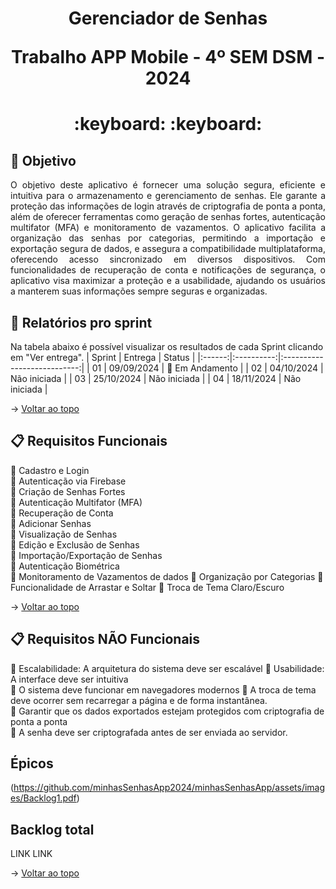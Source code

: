 <span id="topo">
<h1 align='center'>
Gerenciador de Senhas

Trabalho APP Mobile - 4º SEM DSM - 2024

</h1>

<h1 align='center'> :keyboard:  :keyboard: </h1>


## :dart: Objetivo
<p align='justify'>
    O objetivo deste aplicativo é fornecer uma solução segura, eficiente e intuitiva para o armazenamento e gerenciamento de senhas. Ele garante a proteção das informações de login através de criptografia de ponta a ponta, além de oferecer ferramentas como geração de senhas fortes, autenticação multifator (MFA) e monitoramento de vazamentos. O aplicativo facilita a organização das senhas por categorias, permitindo a importação e exportação segura de dados, e assegura a compatibilidade multiplataforma, oferecendo acesso sincronizado em diversos dispositivos. Com funcionalidades de recuperação de conta e notificações de segurança, o aplicativo visa maximizar a proteção e a usabilidade, ajudando os usuários a manterem suas informações sempre seguras e organizadas.
</p>

<span id='relatorios'>

## :pushpin: Relatórios pro sprint
Na tabela abaixo é possível visualizar os resultados de cada Sprint clicando em "Ver entrega". 
| Sprint |  Entrega   |            Status           | 
|:------:|:----------:|:---------------------------:|
| 01     | 09/09/2024 | :construction: Em Andamento | 
| 02     | 04/10/2024 | Não iniciada | 
| 03     | 25/10/2024 | Não iniciada | 
| 04     | 18/11/2024 | Não iniciada | 

→ [Voltar ao topo](#topo)

<span id='backlog'>

## :clipboard: Requisitos Funcionais
:pushpin: Cadastro e Login   
:pushpin: Autenticação via Firebase    
:pushpin: Criação de Senhas Fortes  
:pushpin: Autenticação Multifator (MFA)  
:pushpin: Recuperação de Conta  
:pushpin: Adicionar Senhas    
:pushpin: Visualização de Senhas    
:pushpin: Edição e Exclusão de Senhas    
:pushpin: Importação/Exportação de Senhas    
:pushpin: Autenticação Biométrica  
:pushpin: Monitoramento de Vazamentos de dados
:pushpin: Organização por Categorias
:pushpin: Funcionalidade de Arrastar e Soltar
:pushpin: Troca de Tema Claro/Escuro

→ [Voltar ao topo](#topo)

## :clipboard: Requisitos NÃO Funcionais
:pushpin: Escalabilidade: A arquitetura do sistema deve ser escalável
:pushpin: Usabilidade: A interface deve ser intuitiva  
:pushpin: O sistema deve funcionar em navegadores modernos 
:pushpin: A troca de tema deve ocorrer sem recarregar a página e de forma instantânea.   
:pushpin: Garantir que os dados exportados estejam protegidos com criptografia de ponta a ponta    
:pushpin: A senha deve ser criptografada antes de ser enviada ao servidor.

##  Épicos

(https://github.com/minhasSenhasApp2024/minhasSenhasApp/assets/images/Backlog1.pdf)

## Backlog total

LINK
LINK

→ [Voltar ao topo](#topo)
